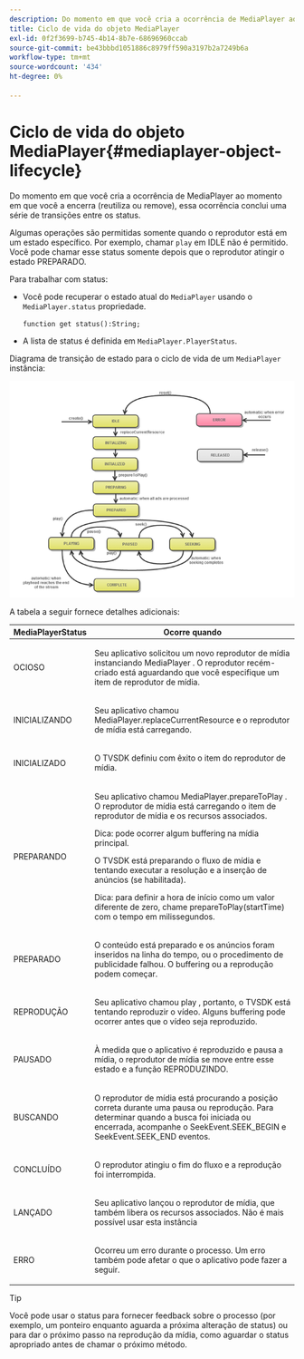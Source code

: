 ```yaml
---
description: Do momento em que você cria a ocorrência de MediaPlayer ao momento em que você a encerra (reutiliza ou remove), essa ocorrência conclui uma série de transições entre os status.
title: Ciclo de vida do objeto MediaPlayer
exl-id: 0f2f3699-b745-4b14-8b7e-68696960ccab
source-git-commit: be43bbbd1051886c8979ff590a3197b2a7249b6a
workflow-type: tm+mt
source-wordcount: '434'
ht-degree: 0%

---
```


# Ciclo de vida do objeto MediaPlayer{#mediaplayer-object-lifecycle}

Do momento em que você cria a ocorrência de MediaPlayer ao momento em que você a encerra (reutiliza ou remove), essa ocorrência conclui uma série de transições entre os status.

Algumas operações são permitidas somente quando o reprodutor está em um estado específico. Por exemplo, chamar `play` em IDLE não é permitido. Você pode chamar esse status somente depois que o reprodutor atingir o estado PREPARADO.

Para trabalhar com status:

* Você pode recuperar o estado atual do `MediaPlayer` usando o `MediaPlayer.status` propriedade.

   ```
   function get status():String;
   ```

* A lista de status é definida em `MediaPlayer.PlayerStatus`.

Diagrama de transição de estado para o ciclo de vida de um `MediaPlayer` instância:
<!--<a id="fig_1C55DE3F186F4B36AFFDCDE90379534C"></a>-->

![](assets/player-state-transitions-diagram-flash-1_2_web.png)

A tabela a seguir fornece detalhes adicionais:

<table id="table_426F0093E4214EA88CD72A7796B58DFD"> 
 <thead> 
  <tr> 
   <th colname="col1" class="entry"> <span class="codeph"> MediaPlayerStatus </span> </th> 
   <th colname="col2" class="entry"> Ocorre quando </th> 
  </tr> 
 </thead>
 <tbody> 
  <tr> 
   <td colname="col1"> <span class="codeph"> OCIOSO </span> </td> 
   <td colname="col2"> <p> Seu aplicativo solicitou um novo reprodutor de mídia instanciando <span class="codeph"> MediaPlayer </span>. O reprodutor recém-criado está aguardando que você especifique um item de reprodutor de mídia. </p> </td> 
  </tr> 
  <tr> 
   <td colname="col1"> <span class="codeph"> INICIALIZANDO </span> </td> 
   <td colname="col2"> <p>Seu aplicativo chamou <span class="codeph"> MediaPlayer.replaceCurrentResource </span>e o reprodutor de mídia está carregando. </p> </td> 
  </tr> 
  <tr> 
   <td colname="col1"> <span class="codeph"> INICIALIZADO </span> </td> 
   <td colname="col2"> <p>O TVSDK definiu com êxito o item do reprodutor de mídia. </p> </td> 
  </tr> 
  <tr> 
   <td colname="col1"> <span class="codeph"> PREPARANDO </span> </td> 
   <td colname="col2"> <p>Seu aplicativo chamou <span class="codeph"> MediaPlayer.prepareToPlay </span>. O reprodutor de mídia está carregando o item de reprodutor de mídia e os recursos associados. </p> <p>Dica: pode ocorrer algum buffering na mídia principal. </p> <p>O TVSDK está preparando o fluxo de mídia e tentando executar a resolução e a inserção de anúncios (se habilitada). </p> <p>Dica: para definir a hora de início como um valor diferente de zero, chame <span class="codeph"> prepareToPlay(startTime) </span> com o tempo em milissegundos. </p> </td> 
  </tr> 
  <tr> 
   <td colname="col1"> <span class="codeph"> PREPARADO </span> </td> 
   <td colname="col2"> <p>O conteúdo está preparado e os anúncios foram inseridos na linha do tempo, ou o procedimento de publicidade falhou. O buffering ou a reprodução podem começar. </p> </td> 
  </tr> 
  <tr> 
   <td colname="col1"> <span class="codeph"> REPRODUÇÃO </span> </td> 
   <td colname="col2"> <p>Seu aplicativo chamou <span class="codeph"> play </span>, portanto, o TVSDK está tentando reproduzir o vídeo. Alguns buffering pode ocorrer antes que o vídeo seja reproduzido. </p> </td> 
  </tr> 
  <tr> 
   <td colname="col1"> <span class="codeph"> PAUSADO </span> </td> 
   <td colname="col2"> <p>À medida que o aplicativo é reproduzido e pausa a mídia, o reprodutor de mídia se move entre esse estado e a função REPRODUZINDO. </p> </td> 
  </tr> 
  <tr> 
   <td colname="col1"> <span class="codeph"> BUSCANDO </span> </td> 
   <td colname="col2"> <p>O reprodutor de mídia está procurando a posição correta durante uma pausa ou reprodução. Para determinar quando a busca foi iniciada ou encerrada, acompanhe o <span class="codeph"> SeekEvent.SEEK_BEGIN </span> e <span class="codeph"> SeekEvent.SEEK_END </span> eventos. </p> </td> 
  </tr> 
  <tr> 
   <td colname="col1"> <span class="codeph"> CONCLUÍDO </span> </td> 
   <td colname="col2"> <p>O reprodutor atingiu o fim do fluxo e a reprodução foi interrompida. </p> </td> 
  </tr> 
  <tr> 
   <td colname="col1"> <span class="codeph"> LANÇADO </span> </td> 
   <td colname="col2"> <p>Seu aplicativo lançou o reprodutor de mídia, que também libera os recursos associados. Não é mais possível usar esta instância </p> </td> 
  </tr> 
  <tr> 
   <td colname="col1"> <span class="codeph"> ERRO </span> </td> 
   <td colname="col2"> <p>Ocorreu um erro durante o processo. Um erro também pode afetar o que o aplicativo pode fazer a seguir. </p> </td> 
  </tr> 
 </tbody> 
</table>

>[!TIP]
>
>Você pode usar o status para fornecer feedback sobre o processo (por exemplo, um ponteiro enquanto aguarda a próxima alteração de status) ou para dar o próximo passo na reprodução da mídia, como aguardar o status apropriado antes de chamar o próximo método.
